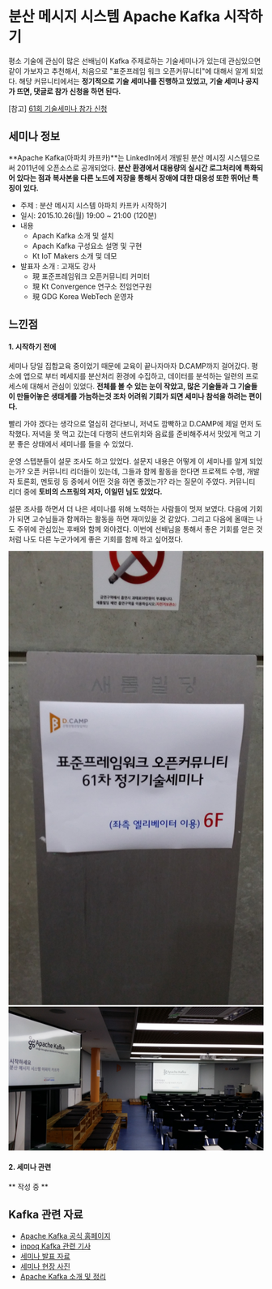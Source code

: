 # 분산 메시지 시스템 Apache Kafka 시작하기
평소 기술에 관심이 많은 선배님이 Kafka 주제로하는 기술세미나가 있는데 관심있으면 같이 가보자고 추천해서, 처음으로 "표준프레임
워크 오픈커뮤니티"에 대해서 알게 되었다. 해당 커뮤니티에서는 **정기적으로 기술 세미나를 진행하고 있었고, 기술 세미나 공지가 뜨면, 댓글로 참가 신청을 하면 된다.**

[참고] [61회 기술세미나 참가 신청 ](http://open.egovframe.kr/cop/bbs/selectBoardArticle.do?bbsId=BBSMSTR_000000000014&nttId=16779)

## 세미나 정보
**Apache Kafka(아파치 카프카)**는 LinkedIn에서 개발된 분산 메시징 시스템으로써 2011년에 오픈소스로 공개되었다. **분산 환경에서 대용량의 실시간 로그처리에 특화되어 있다는 점과 복사본을 다른 노드에 저장을 통해서 장애에 대한 대응성 또한 뛰어난 특징이 있다.**

* 주제 : 분산 메시지 시스템 아파치 카프카 시작하기
* 일시: 2015.10.26(월) 19:00 ~ 21:00 (120분)
* 내용  
  - Apach Kafka 소개 및 설치
  - Apach Kafka 구성요소 설명 및 구현
  - Kt IoT Makers 소개 및 데모
* 발표자 소개 : 고재도 강사
  - 現 표준프레임워크 오픈커뮤니티 커미터
  - 現 Kt Convergence  연구소 전임연구원
  - 現 GDG Korea WebTech 운영자

## 느낀점
#### 1. 시작하기 전에
세미나 당일 집합교육 중이었기 때문에 교육이 끝나자마자 D.CAMP까지 걸어갔다. 평소에 앱으로 부터 메세지를 분산처리 환경에 수집하고, 데이터를 분석하는 일련의 프로세스에 대해서 관심이 있었다. **전체를 볼 수 있는 눈이 작았고, 많은 기술들과 그 기술들이 만들어놓은 생태계를 가늠하는것 조차 어려워 기회가 되면 세미나 참석을 하려는 편이다.**

빨리 가야 겠다는 생각으로 열심히 걷다보니, 저녁도 깜빡하고 D.CAMP에 제일 먼저 도착했다. 저녁을 못 먹고 갔는데 다행히 샌드위치와 음료를 준비해주셔서 맛있게 먹고 기분 좋은 상태에서 세미나를 들을 수 있었다.

운영 스텝분들이 설문 조사도 하고 있었다. 설문지 내용은 어떻게 이 세미나를 알게 되었는가? 오픈 커뮤니티 리더들이 있는데, 그들과 함께 활동을 한다면 프로젝트 수행, 개발자 토론회, 멘토링 등 중에서 어떤 것을 하면 좋겠는가? 라는 질문이 주였다. 커뮤니티 리더 중에 **토비의 스프링의 저자, 이일민 님도 있었다.**

설문 조사를 하면서 더 나은 세미나를 위해 노력하는 사람들이 멋져 보였다. 다음에 기회가 되면 고수님들과 함께하는 활동을 하면 재미있을 것 같았다. 그리고 다음에 올때는 나도 주위에 관심있는 후배와 함께 와야겠다. 이번에 선배님을 통해서 좋은 기회를 얻은 것처럼 나도 다른 누군가에게 좋은 기회를 함께 하고 싶어졌다.

![](https://github.com/gregor77/conference/blob/master/2015/Apache_Kafka/enterance.jpg)
![](https://github.com/gregor77/conference/blob/master/2015/Apache_Kafka/seminar1.jpg)

#### 2. 세미나 관련
** 작성 중 **

## Kafka 관련 자료
* [Apache Kafka 공식 홈페이지](http://kafka.apache.org/)
* [inpoq Kafka 관련 기사](http://www.infoq.com/articles/apache-kafka)
* [세미나 발표 자료](http://open.egovframe.go.kr/cop/bbs/selectBoardArticle.do?bbsId=BBSMSTR_000000000015&nttId=16844)
* [세미나 현장 사진](http://open.egovframe.kr/cop/bbs/selectBoardArticle.do?bbsId=BBSMSTR_000000000014&nttId=16863)
* [Apache Kafka 소개 및 정리](http://epicdevs.com/17)
